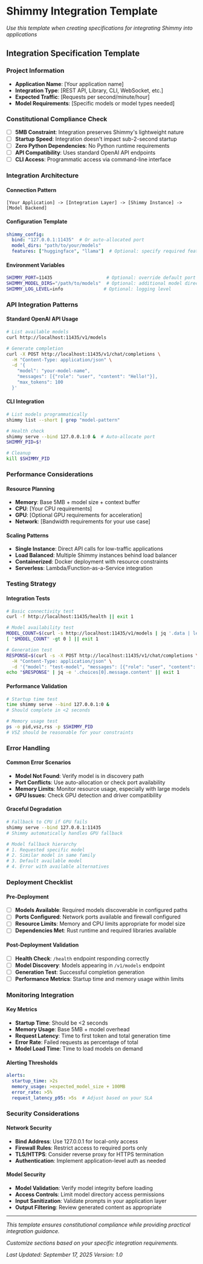 # Shimmy Integration Template

*Use this template when creating specifications for integrating Shimmy into applications*

## Integration Specification Template

### Project Information
- **Application Name**: [Your application name]
- **Integration Type**: [REST API, Library, CLI, WebSocket, etc.]
- **Expected Traffic**: [Requests per second/minute/hour]
- **Model Requirements**: [Specific models or model types needed]

### Constitutional Compliance Check
- [ ] **5MB Constraint**: Integration preserves Shimmy's lightweight nature
- [ ] **Startup Speed**: Integration doesn't impact sub-2-second startup
- [ ] **Zero Python Dependencies**: No Python runtime requirements
- [ ] **API Compatibility**: Uses standard OpenAI API endpoints
- [ ] **CLI Access**: Programmatic access via command-line interface

### Integration Architecture

#### Connection Pattern
```
[Your Application] -> [Integration Layer] -> [Shimmy Instance] -> [Model Backend]
```

#### Configuration Template
```yaml
shimmy_config:
  bind: "127.0.0.1:11435"  # Or auto-allocated port
  model_dirs: "path/to/your/models"
  features: ["huggingface", "llama"]  # Optional: specify required features
```

#### Environment Variables
```bash
SHIMMY_PORT=11435                    # Optional: override default port
SHIMMY_MODEL_DIRS="/path/to/models"  # Optional: additional model directories
SHIMMY_LOG_LEVEL=info               # Optional: logging level
```

### API Integration Patterns

#### Standard OpenAI API Usage
```bash
# List available models
curl http://localhost:11435/v1/models

# Generate completion
curl -X POST http://localhost:11435/v1/chat/completions \
  -H "Content-Type: application/json" \
  -d '{
    "model": "your-model-name",
    "messages": [{"role": "user", "content": "Hello!"}],
    "max_tokens": 100
  }'
```

#### CLI Integration
```bash
# List models programmatically
shimmy list --short | grep "model-pattern"

# Health check
shimmy serve --bind 127.0.0.1:0 &  # Auto-allocate port
SHIMMY_PID=$!

# Cleanup
kill $SHIMMY_PID
```

### Performance Considerations

#### Resource Planning
- **Memory**: Base 5MB + model size + context buffer
- **CPU**: [Your CPU requirements]
- **GPU**: [Optional GPU requirements for acceleration]
- **Network**: [Bandwidth requirements for your use case]

#### Scaling Patterns
- **Single Instance**: Direct API calls for low-traffic applications
- **Load Balanced**: Multiple Shimmy instances behind load balancer
- **Containerized**: Docker deployment with resource constraints
- **Serverless**: Lambda/Function-as-a-Service integration

### Testing Strategy

#### Integration Tests
```bash
# Basic connectivity test
curl -f http://localhost:11435/health || exit 1

# Model availability test
MODEL_COUNT=$(curl -s http://localhost:11435/v1/models | jq '.data | length')
[ "$MODEL_COUNT" -gt 0 ] || exit 1

# Generation test
RESPONSE=$(curl -s -X POST http://localhost:11435/v1/chat/completions \
  -H "Content-Type: application/json" \
  -d '{"model": "test-model", "messages": [{"role": "user", "content": "test"}], "max_tokens": 10}')
echo "$RESPONSE" | jq -e '.choices[0].message.content' || exit 1
```

#### Performance Validation
```bash
# Startup time test
time shimmy serve --bind 127.0.0.1:0 &
# Should complete in <2 seconds

# Memory usage test
ps -o pid,vsz,rss -p $SHIMMY_PID
# VSZ should be reasonable for your constraints
```

### Error Handling

#### Common Error Scenarios
- **Model Not Found**: Verify model is in discovery path
- **Port Conflicts**: Use auto-allocation or check port availability
- **Memory Limits**: Monitor resource usage, especially with large models
- **GPU Issues**: Check GPU detection and driver compatibility

#### Graceful Degradation
```bash
# Fallback to CPU if GPU fails
shimmy serve --bind 127.0.0.1:11435
# Shimmy automatically handles GPU fallback

# Model fallback hierarchy
# 1. Requested specific model
# 2. Similar model in same family
# 3. Default available model
# 4. Error with available alternatives
```

### Deployment Checklist

#### Pre-Deployment
- [ ] **Models Available**: Required models discoverable in configured paths
- [ ] **Ports Configured**: Network ports available and firewall configured
- [ ] **Resource Limits**: Memory and CPU limits appropriate for model size
- [ ] **Dependencies Met**: Rust runtime and required libraries available

#### Post-Deployment Validation
- [ ] **Health Check**: `/health` endpoint responding correctly
- [ ] **Model Discovery**: Models appearing in `/v1/models` endpoint
- [ ] **Generation Test**: Successful completion generation
- [ ] **Performance Metrics**: Startup time and memory usage within limits

### Monitoring Integration

#### Key Metrics
- **Startup Time**: Should be <2 seconds
- **Memory Usage**: Base 5MB + model overhead
- **Request Latency**: Time to first token and total generation time
- **Error Rate**: Failed requests as percentage of total
- **Model Load Time**: Time to load models on demand

#### Alerting Thresholds
```yaml
alerts:
  startup_time: >2s
  memory_usage: >expected_model_size + 100MB
  error_rate: >5%
  request_latency_p95: >5s  # Adjust based on your SLA
```

### Security Considerations

#### Network Security
- **Bind Address**: Use 127.0.0.1 for local-only access
- **Firewall Rules**: Restrict access to required ports only
- **TLS/HTTPS**: Consider reverse proxy for HTTPS termination
- **Authentication**: Implement application-level auth as needed

#### Model Security
- **Model Validation**: Verify model integrity before loading
- **Access Controls**: Limit model directory access permissions
- **Input Sanitization**: Validate prompts in your application layer
- **Output Filtering**: Review generated content as appropriate

---

*This template ensures constitutional compliance while providing practical integration guidance.*

*Customize sections based on your specific integration requirements.*

*Last Updated: September 17, 2025*
*Version: 1.0*